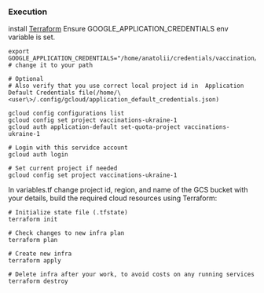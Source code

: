 

### Execution
install [Terraform](https://developer.hashicorp.com/terraform/tutorials/gcp-get-started)
Ensure GOOGLE_APPLICATION_CREDENTIALS env variable is set. 



```shell
export GOOGLE_APPLICATION_CREDENTIALS="/home/anatolii/credentials/vaccination/key.json" # change it to your path
```


```shell
# Optional
# Also verify that you use correct local project id in  Application Default Credentials file(/home/\<user\>/.config/gcloud/application_default_credentials.json)

gcloud config configurations list
gcloud config set project vaccinations-ukraine-1
gcloud auth application-default set-quota-project vaccinations-ukraine-1
```


```shell
# Login with this servidce account 
gcloud auth login
```

```shell
# Set current project if needed 
gcloud config set project vaccinations-ukraine-1
```

In  variables.tf change project id, region, and name of the GCS bucket with your details, build the required cloud resources using Terraform:

```shell
# Initialize state file (.tfstate)
terraform init

# Check changes to new infra plan
terraform plan 
```

```shell
# Create new infra
terraform apply 
```

```shell
# Delete infra after your work, to avoid costs on any running services
terraform destroy
```
